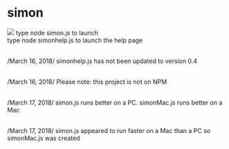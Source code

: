 # simon
![](https://upload.wikimedia.org/wikipedia/commons/9/90/Colors-i54-ring.png) 
type node simon.js to launch </br>
type node simonhelp.js to launch the help page </br> </br>

/March 16, 2018/ simonhelp.js has not been updated to version 0.4 </br> </br>

/March 16, 2018/ Please note: this project is not on NPM</br></br>

/March 17, 2018/ simon.js runs better on a PC. simonMac.js runs better on a Mac</br></br>

/March 17, 2018/ simon.js appeared to run faster on a Mac than a PC so simonMac.js was created

